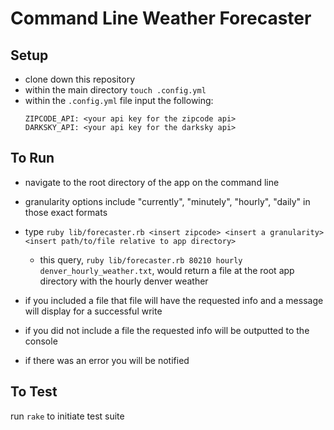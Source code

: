 # Command Line Weather Forecaster

## Setup

* clone down this repository
* within the main directory `touch .config.yml`
* within the `.config.yml` file input the following:
  ```
  ZIPCODE_API: <your api key for the zipcode api>
  DARKSKY_API: <your api key for the darksky api>
  ```

## To Run

* navigate to the root directory of the app on the command line
* granularity options include "currently", "minutely", "hourly", "daily" in those exact formats
* type `ruby lib/forecaster.rb <insert zipcode> <insert a granularity> <insert path/to/file relative to app directory>`

  * this query, `ruby lib/forecaster.rb 80210 hourly denver_hourly_weather.txt`, would return a file at the root app   
  directory with the hourly denver weather

* if you included a file that file will have the requested info and a message will display for a successful write
* if you did not include a file the requested info will be outputted to the console
* if there was an error you will be notified

## To Test

run `rake` to initiate test suite
